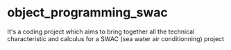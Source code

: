 # object_programming_swac
It's a coding project which aims to bring together all the technical characteristic and calculus for a SWAC (sea water air conditionning) project

